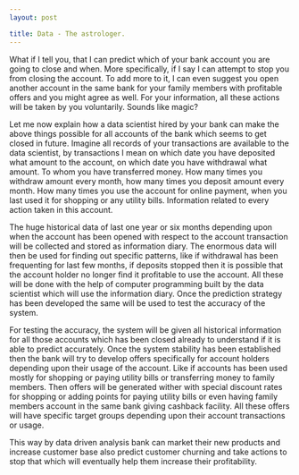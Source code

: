 ```yaml
---
layout: post

title: Data - The astrologer.
---
```


What if I tell you, that I can predict which of your bank account you are going to close and when. More specifically, if I say I can attempt to stop you from closing the account. To add more to it, I can even suggest you open another account in the same bank for your family members with profitable offers and you might agree as well. For your information, all these actions will be taken by you voluntarily. Sounds like magic? 

Let me now explain how a data scientist hired by your bank can make the above things possible for all accounts of the bank which seems to get closed in future. Imagine all records of your transactions are available to the data scientist, by transactions I mean on which date you have deposited what amount to the account, on which date you have withdrawal what amount. To whom you have transferred money. How many times you withdraw amount every month, how many times you deposit amount every month. How many times you use the account for online payment, when you last used it for shopping or any utility bills. Information related to every action taken in this account. 

The huge historical data of last one year or six months depending upon when the account has been opened with respect to the account transaction will be collected and stored as information diary. The enormous data will then be used for finding out specific patterns, like if withdrawal has been frequenting for last few months, if deposits stopped then it is possible that the account holder no longer find it profitable to use the account. All these will be done with the help of computer programming built by the data scientist which will use the information diary. Once the prediction strategy has been developed the same will be used to test the accuracy of the system. 

For testing the accuracy, the system will be given all historical information for all those accounts which has been closed already to understand if it is able to predict accurately. Once the system stability has been established then the bank will try to develop offers specifically for account holders depending upon their usage of the account. Like if accounts has been used mostly for shopping or paying utility bills or transferring money to family members. Then offers will be generated wither with special discount rates for shopping or adding points for paying utility bills or even having family members account in the same bank giving cashback facility. All these offers will have specific target groups depending upon their account transactions or usage. 

This way by data driven analysis bank can market their new products and increase customer base also predict customer churning and take actions to stop that which will eventually help them increase their profitability.



